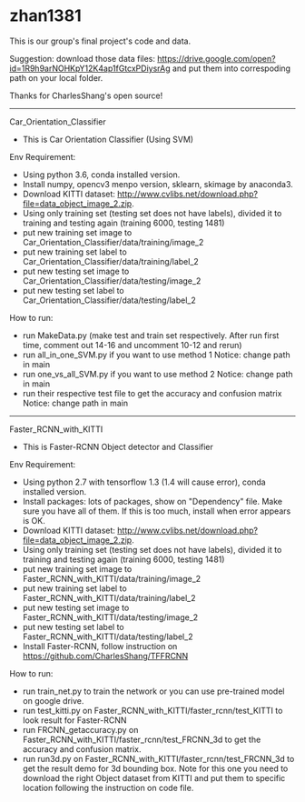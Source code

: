 # zhan1381
This is our group's final project's code and data. 

Suggestion: download those data files: https://drive.google.com/open?id=1R9h9arNOHKpY12K4ap1fGtcxPDiysrAg and put them into correspoding path on your local folder.

Thanks for CharlesShang's open source!

______________________________________________________


Car_Orientation_Classifier
  - This is Car Orientation Classifier (Using SVM)

Env Requirement: 
- Using python 3.6, conda installed version.
- Install numpy, opencv3 menpo version, sklearn, skimage by anaconda3.
- Download KITTI dataset: http://www.cvlibs.net/download.php?file=data_object_image_2.zip. 
- Using only training set (testing set does not have labels), divided it to training and testing again (training 6000, testing 1481)
- put new training set image to Car_Orientation_Classifier/data/training/image_2
- put new training set label to Car_Orientation_Classifier/data/training/label_2
- put new testing set image to Car_Orientation_Classifier/data/testing/image_2
- put new testing set label to Car_Orientation_Classifier/data/testing/label_2

How to run:
- run MakeData.py (make test and train set respectively. After run first time, comment out 14-16 and uncomment 10-12 and rerun)
- run all_in_one_SVM.py if you want to use method 1 Notice: change path in main
- run one_vs_all_SVM.py if you want to use method 2 Notice: change path in main
- run their respective test file to get the accuracy and confusion matrix Notice: change path in main

_______________________________________________________


Faster_RCNN_with_KITTI
  - This is Faster-RCNN Object detector and Classifier

Env Requirement: 
- Using python 2.7 with tensorflow 1.3 (1.4 will cause error), conda installed version.
- Install packages: lots of packages, show on "Dependency" file. Make sure you have all of them. If this is too much, install when error appears is OK.
- Download KITTI dataset: http://www.cvlibs.net/download.php?file=data_object_image_2.zip. 
- Using only training set (testing set does not have labels), divided it to training and testing again (training 6000, testing 1481)
- put new training set image to Faster_RCNN_with_KITTI/data/training/image_2
- put new training set label to Faster_RCNN_with_KITTI/data/training/label_2
- put new testing set image to Faster_RCNN_with_KITTI/data/testing/image_2
- put new testing set label to Faster_RCNN_with_KITTI/data/testing/label_2
- Install Faster-RCNN, follow instruction on https://github.com/CharlesShang/TFFRCNN

How to run:
- run train_net.py to train the network or you can use pre-trained model on google drive.
- run test_kitti.py on Faster_RCNN_with_KITTI/faster_rcnn/test_KITTI to look result for Faster-RCNN
- run FRCNN_getaccuracy.py on Faster_RCNN_with_KITTI/faster_rcnn/test_FRCNN_3d to get the accuracy and confusion matrix.
- run run3d.py on Faster_RCNN_with_KITTI/faster_rcnn/test_FRCNN_3d to get the result demo for 3d bounding box. Note for this one you need to download the right Object dataset from KITTI and put them to specific location following the instruction on code file. 


